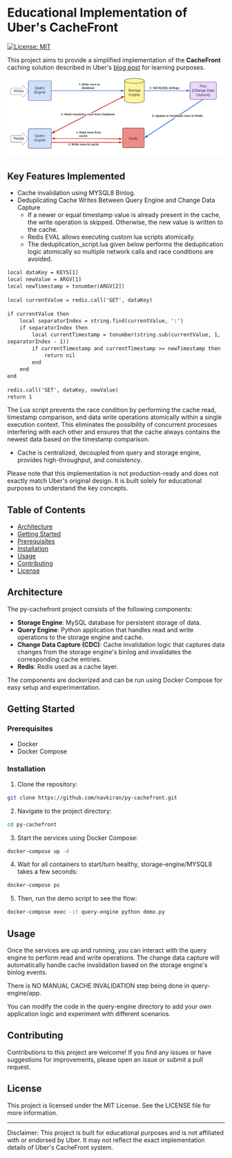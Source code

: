 # Educational Implementation of Uber's CacheFront

[![License: MIT](https://img.shields.io/badge/License-MIT-yellow.svg)](https://opensource.org/licenses/MIT)

This project aims to provide a simplified implementation of the **CacheFront** caching solution described in Uber's [blog post](https://www.uber.com/en-IN/blog/how-uber-serves-over-40-million-reads-per-second-using-an-integrated-cache/) for learning purposes.

![System Design](assets/system_design.png)

## Key Features Implemented
- Cache invalidation using MYSQL8 Binlog.
- Deduplicating Cache Writes Between Query Engine and Change Data Capture
  - If a newer or equal timestamp value is already present in the cache, the write operation is skipped. Otherwise, the new value is written to the cache.   
  - Redis EVAL allows executing custom lua scripts atomically.
  - The deduplication_script.lua given below performs the deduplication logic atomically so multiple network calls and race conditions are avoided.

```
local dataKey = KEYS[1]
local newValue = ARGV[1]
local newTimestamp = tonumber(ARGV[2])

local currentValue = redis.call('GET', dataKey)

if currentValue then
    local separatorIndex = string.find(currentValue, ':')
    if separatorIndex then
        local currentTimestamp = tonumber(string.sub(currentValue, 1, separatorIndex - 1))
        if currentTimestamp and currentTimestamp >= newTimestamp then
            return nil
        end
    end
end

redis.call('SET', dataKey, newValue)
return 1
```
The Lua script prevents the race condition by performing the cache read, timestamp comparison, and data write operations atomically within a single execution context. This eliminates the possibility of concurrent processes interfering with each other and ensures that the cache always contains the newest data based on the timestamp comparison.

- Cache is centralized, decoupled from query and storage engine, provides high-throughput, and consistency.

Please note that this implementation is not production-ready and does not exactly match Uber's original design. It is built solely for educational purposes to understand the key concepts.

## Table of Contents

- [Architecture](#architecture)
- [Getting Started](#getting-started)
 - [Prerequisites](#prerequisites)
 - [Installation](#installation)
- [Usage](#usage)
- [Contributing](#contributing)
- [License](#license)

## Architecture

The py-cachefront project consists of the following components:

- **Storage Engine**: MySQL database for persistent storage of data.
- **Query Engine**: Python application that handles read and write operations to the storage engine and cache.
- **Change Data Capture (CDC)**: Cache invalidation logic that captures data changes from the storage engine's binlog and invalidates the corresponding cache entries.
- **Redis**: Redis used as a cache layer.

The components are dockerized and can be run using Docker Compose for easy setup and experimentation.

## Getting Started

### Prerequisites

- Docker
- Docker Compose

### Installation

1. Clone the repository:

  ```bash
  git clone https://github.com/navkiran/py-cachefront.git
  ```

2. Navigate to the project directory:

  ```bash
  cd py-cachefront
  ```

3. Start the services using Docker Compose:

  ```bash
  docker-compose up -d
  ```

4. Wait for all containers to start/turn healthy, storage-engine/MYSQL8 takes a few seconds:

  ```bash
  docker-compose ps
  ```

5. Then, run the demo script to see the flow:

  ```bash
  docker-compose exec -it query-engine python demo.py      
  ```

## Usage
Once the services are up and running, you can interact with the query engine to perform read and write operations. The change data capture will automatically handle cache invalidation based on the storage engine's binlog events.

There is NO MANUAL CACHE INVALIDATION step being done in query-engine/app.

You can modify the code in the query-engine directory to add your own application logic and experiment with different scenarios.

## Contributing
Contributions to this project are welcome! If you find any issues or have suggestions for improvements, please open an issue or submit a pull request. 

## License
This project is licensed under the MIT License. See the LICENSE file for more information.

------------------------------

Disclaimer: This project is built for educational purposes and is not affiliated with or endorsed by Uber. It may not reflect the exact implementation details of Uber's CacheFront system.
